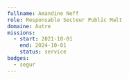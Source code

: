 ```yaml
---
fullname: Amandine Neff
role: Responsable Secteur Public Malt 
domaine: Autre
missions:
  - start: 2021-10-01
    end: 2024-10-01
    status: service
badges:
  - segur
---
```


